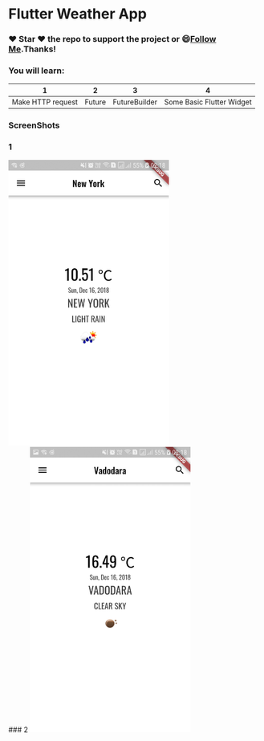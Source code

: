 # Flutter Weather App

### :heart: Star :heart: the repo to support the project or :smile:[Follow Me](https://github.com/AyushBherwani1998).Thanks!

### You will learn: 
1 | 2 | 3 | 4 
--- | --- | --- | ---
Make HTTP request | Future | FutureBuilder | Some Basic Flutter Widget 



### ScreenShots
### 1
<img src="./Screenshot_20181216-021807.jpg" width="320"/>
<br>
### 2
<img src="./Screenshot_20181216-021816.jpg" width="320"/>
